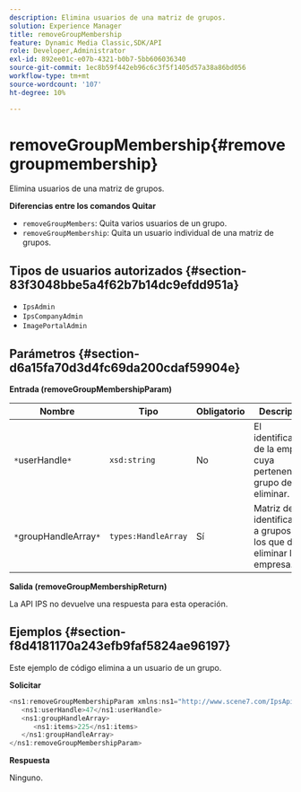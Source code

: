 ```yaml
---
description: Elimina usuarios de una matriz de grupos.
solution: Experience Manager
title: removeGroupMembership
feature: Dynamic Media Classic,SDK/API
role: Developer,Administrator
exl-id: 892ee01c-e07b-4321-b0b7-5bb606036340
source-git-commit: 1ec8b59f442eb96c6c3f5f1405d57a38a86bd056
workflow-type: tm+mt
source-wordcount: '107'
ht-degree: 10%

---
```


# removeGroupMembership{#removegroupmembership}

Elimina usuarios de una matriz de grupos.

**Diferencias entre los comandos Quitar**

* `removeGroupMembers`: Quita varios usuarios de un grupo.
* `removeGroupMembership`: Quita un usuario individual de una matriz de grupos.

## Tipos de usuarios autorizados {#section-83f3048bbe5a4f62b7b14dc9efdd951a}

* `IpsAdmin`
* `IpsCompanyAdmin`
* `ImagePortalAdmin`

## Parámetros {#section-d6a15fa70d3d4fc69da200cdaf59904e}

**Entrada (removeGroupMembershipParam)**

| Nombre | Tipo | Obligatorio | Descripción |
|---|---|---|---|
| `*`userHandle`*` | `xsd:string` | No | El identificador de la empresa cuya pertenencia a grupo desea eliminar. |
| `*`groupHandleArray`*` | `types:HandleArray` | Sí | Matriz de identificadores a grupos de los que desea eliminar la empresa. |

**Salida (removeGroupMembershipReturn)**

La API IPS no devuelve una respuesta para esta operación.

## Ejemplos {#section-f8d4181170a243efb9faf5824ae96197}

Este ejemplo de código elimina a un usuario de un grupo.

**Solicitar**

```java
<ns1:removeGroupMembershipParam xmlns:ns1="http://www.scene7.com/IpsApi/xsd">
   <ns1:userHandle>47</ns1:userHandle>
   <ns1:groupHandleArray>
      <ns1:items>225</ns1:items>
   </ns1:groupHandleArray>
</ns1:removeGroupMembershipParam>
```

**Respuesta**

Ninguno.
